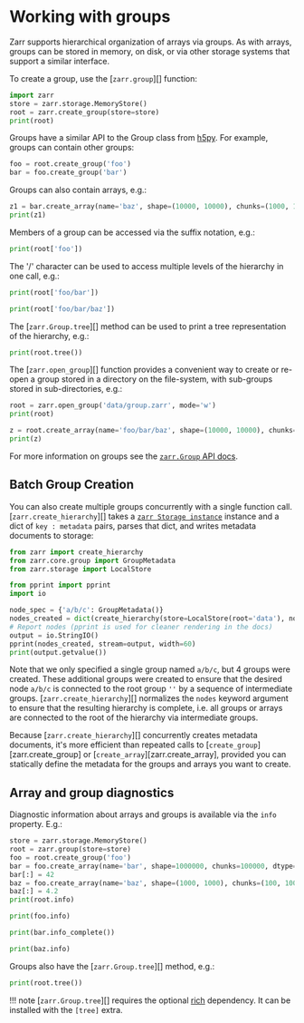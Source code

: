 # Working with groups

Zarr supports hierarchical organization of arrays via groups. As with arrays,
groups can be stored in memory, on disk, or via other storage systems that
support a similar interface.

To create a group, use the [`zarr.group`][] function:

```python exec="true" session="groups" source="above" result="ansi"
import zarr
store = zarr.storage.MemoryStore()
root = zarr.create_group(store=store)
print(root)
```

Groups have a similar API to the Group class from [h5py](https://www.h5py.org/).  For example, groups can contain other groups:

```python exec="true" session="groups" source="above"
foo = root.create_group('foo')
bar = foo.create_group('bar')
```

Groups can also contain arrays, e.g.:

```python exec="true" session="groups" source="above" result="ansi"
z1 = bar.create_array(name='baz', shape=(10000, 10000), chunks=(1000, 1000), dtype='int32')
print(z1)
```

Members of a group can be accessed via the suffix notation, e.g.:

```python exec="true" session="groups" source="above" result="ansi"
print(root['foo'])
```

The '/' character can be used to access multiple levels of the hierarchy in one
call, e.g.:

```python exec="true" session="groups" source="above" result="ansi"
print(root['foo/bar'])
```

```python exec="true" session="groups" source="above" result="ansi"
print(root['foo/bar/baz'])
```

The [`zarr.Group.tree`][] method can be used to print a tree
representation of the hierarchy, e.g.:

```python exec="true" session="groups" source="above" result="ansi"
print(root.tree())
```

The [`zarr.open_group`][] function provides a convenient way to create or
re-open a group stored in a directory on the file-system, with sub-groups stored in
sub-directories, e.g.:

```python exec="true" session="groups" source="above" result="ansi"
root = zarr.open_group('data/group.zarr', mode='w')
print(root)
```

```python exec="true" session="groups" source="above" result="ansi"
z = root.create_array(name='foo/bar/baz', shape=(10000, 10000), chunks=(1000, 1000), dtype='int32')
print(z)
```

For more information on groups see the [`zarr.Group` API docs](../api/group.md).

## Batch Group Creation

You can also create multiple groups concurrently with a single function call. [`zarr.create_hierarchy`][] takes
a [`zarr Storage instance`](../api/storage.md) instance and a dict of `key : metadata` pairs, parses that dict, and
writes metadata documents to storage:

```python exec="true" session="groups" source="above" result="ansi"
from zarr import create_hierarchy
from zarr.core.group import GroupMetadata
from zarr.storage import LocalStore

from pprint import pprint
import io

node_spec = {'a/b/c': GroupMetadata()}
nodes_created = dict(create_hierarchy(store=LocalStore(root='data'), nodes=node_spec))
# Report nodes (pprint is used for cleaner rendering in the docs)
output = io.StringIO()
pprint(nodes_created, stream=output, width=60)
print(output.getvalue())
```

Note that we only specified a single group named `a/b/c`, but 4 groups were created. These additional groups
were created to ensure that the desired node `a/b/c` is connected to the root group `''` by a sequence
of intermediate groups. [`zarr.create_hierarchy`][] normalizes the `nodes` keyword argument to
ensure that the resulting hierarchy is complete, i.e. all groups or arrays are connected to the root
of the hierarchy via intermediate groups.

Because [`zarr.create_hierarchy`][] concurrently creates metadata documents, it's more efficient
than repeated calls to [`create_group`][zarr.create_group] or [`create_array`][zarr.create_array], provided you can statically define
the metadata for the groups and arrays you want to create.

## Array and group diagnostics

Diagnostic information about arrays and groups is available via the `info`
property. E.g.:

```python exec="true" session="groups" source="above" result="ansi"
store = zarr.storage.MemoryStore()
root = zarr.group(store=store)
foo = root.create_group('foo')
bar = foo.create_array(name='bar', shape=1000000, chunks=100000, dtype='int64')
bar[:] = 42
baz = foo.create_array(name='baz', shape=(1000, 1000), chunks=(100, 100), dtype='float32')
baz[:] = 4.2
print(root.info)
```

```python exec="true" session="groups" source="above" result="ansi"
print(foo.info)
```

```python exec="true" session="groups" source="above" result="ansi"
print(bar.info_complete())
```

```python exec="true" session="groups" source="above" result="ansi"
print(baz.info)
```

Groups also have the [`zarr.Group.tree`][] method, e.g.:

```python exec="true" session="groups" source="above" result="ansi"
print(root.tree())
```

!!! note
    [`zarr.Group.tree`][] requires the optional [rich](https://rich.readthedocs.io/en/stable/) dependency. It can be installed with the `[tree]` extra.